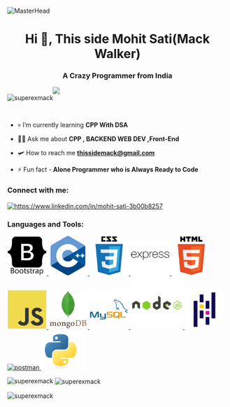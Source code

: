 ![MasterHead](https://www.digitaladlectio.com/wp-content/uploads/2020/04/New-PNC-Animated-Banners.gif)
<h1 align="center">Hi 👋, This side Mohit Sati(Mack Walker)</h1>
<h3 align="center">A Crazy Programmer from India</h3>
<img align="right" width="400" src="https://media1.tenor.com/images/59280f1a62c15bf1e449226a2cff93db/tenor.gif?itemid=10134271" >

<p align="left"> <img src="https://komarev.com/ghpvc/?username=superexmack&label=Profile%20views&color=0e75b6&style=flat" alt="superexmack" /> </p>

<p align="left"> <a href="https://twitter.com/" target="blank"><img src="https://img.shields.io/twitter/follow/?logo=twitter&style=for-the-badge" alt="" /></a> </p>

- 💀 I’m currently learning **CPP With DSA**

- 🏴‍☠️ Ask me about **CPP , BACKEND WEB DEV ,Front-End**

- 🛩️ How to reach me **thissidemack@gmail.com**

- ⚡ Fun fact - **Alone Programmer who is Always Ready to Code**

<h3 align="left">Connect with me:</h3>
<p align="left">
<a href="https://in.linkedin.com/in/mohit-sati-3b00b8257" target="blank"><img align="center" src="https://raw.githubusercontent.com/rahuldkjain/github-profile-readme-generator/master/src/images/icons/Social/linked-in-alt.svg" alt="https://www.linkedin.com/in/mohit-sati-3b00b8257" height="100" width="100" /></a>
</p>

<h3 align="left">Languages and Tools:</h3>
<p align="left"> <a href="https://getbootstrap.com" target="_blank" rel="noreferrer"> <img src="https://raw.githubusercontent.com/devicons/devicon/master/icons/bootstrap/bootstrap-plain-wordmark.svg" alt="bootstrap" width="90" height="90"/> </a> <a href="https://www.w3schools.com/cpp/" target="_blank" rel="noreferrer"> <img src="https://raw.githubusercontent.com/devicons/devicon/master/icons/cplusplus/cplusplus-original.svg" alt="cplusplus" width="90" height="90"/> </a> <a href="https://www.w3schools.com/css/" target="_blank" rel="noreferrer"> <img src="https://raw.githubusercontent.com/devicons/devicon/master/icons/css3/css3-original-wordmark.svg" alt="css3" width="90" height="90"/> </a> <a href="https://expressjs.com" target="_blank" rel="noreferrer"> <img src="https://raw.githubusercontent.com/devicons/devicon/master/icons/express/express-original-wordmark.svg" alt="express" width="90" height="90"/> </a> <a href="https://www.w3.org/html/" target="_blank" rel="noreferrer"> <img src="https://raw.githubusercontent.com/devicons/devicon/master/icons/html5/html5-original-wordmark.svg" alt="html5" width="90" height="90"/> </a> <a href="https://developer.mozilla.org/en-US/docs/Web/JavaScript" target="_blank" rel="noreferrer"> <img src="https://raw.githubusercontent.com/devicons/devicon/master/icons/javascript/javascript-original.svg" alt="javascript" width="90" height="90"/> </a> <a href="https://www.mongodb.com/" target="_blank" rel="noreferrer"> <img src="https://raw.githubusercontent.com/devicons/devicon/master/icons/mongodb/mongodb-original-wordmark.svg" alt="mongodb" width="90" height="90"/> </a> <a href="https://www.mysql.com/" target="_blank" rel="noreferrer"> <img src="https://raw.githubusercontent.com/devicons/devicon/master/icons/mysql/mysql-original-wordmark.svg" alt="mysql" width="90" height="90"/> </a> <a href="https://nodejs.org" target="_blank" rel="noreferrer"> <img src="https://raw.githubusercontent.com/devicons/devicon/master/icons/nodejs/nodejs-original-wordmark.svg" alt="nodejs" width="120" height="120"/> </a> <a href="https://pandas.pydata.org/" target="_blank" rel="noreferrer"> <img src="https://raw.githubusercontent.com/devicons/devicon/2ae2a900d2f041da66e950e4d48052658d850630/icons/pandas/pandas-original.svg" alt="pandas" width="90" height="90"/> </a> <a href="https://postman.com" target="_blank" rel="noreferrer"> <img src="https://www.vectorlogo.zone/logos/getpostman/getpostman-icon.svg" alt="postman" width="90" height="90"/> </a> <a href="https://www.python.org" target="_blank" rel="noreferrer"> <img src="https://raw.githubusercontent.com/devicons/devicon/master/icons/python/python-original.svg" alt="python" width="90" height="90"/> </a> </p>

<p><img align="left" src="https://github-readme-stats.vercel.app/api/top-langs?username=superexmack&show_icons=true&locale=en&layout=compact" alt="superexmack" /></p>

<p>&nbsp;<img align="center" src="https://github-readme-stats.vercel.app/api?username=superexmack&show_icons=true&locale=en" alt="superexmack" /></p>

<p><img align="center" src="https://github-readme-streak-stats.herokuapp.com/?user=superexmack&" alt="superexmack" /></p>
